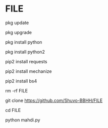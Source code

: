 # FILE
 pkg update

 pkg upgrade

 pkg install python

 pkg install python2

 pip2 install requests 

 pip2 install mechanize

 pip2 install bs4
 
 rm -rf FILE
 
  git clone https://github.com/Shuvo-BBHH/FILE
  
  cd FILE
  
  python mahdi.py
